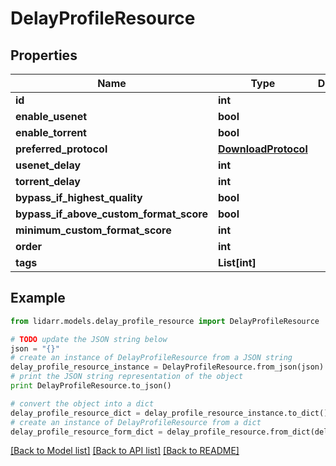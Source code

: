 # DelayProfileResource


## Properties

Name | Type | Description | Notes
------------ | ------------- | ------------- | -------------
**id** | **int** |  | [optional] 
**enable_usenet** | **bool** |  | [optional] 
**enable_torrent** | **bool** |  | [optional] 
**preferred_protocol** | [**DownloadProtocol**](DownloadProtocol.md) |  | [optional] 
**usenet_delay** | **int** |  | [optional] 
**torrent_delay** | **int** |  | [optional] 
**bypass_if_highest_quality** | **bool** |  | [optional] 
**bypass_if_above_custom_format_score** | **bool** |  | [optional] 
**minimum_custom_format_score** | **int** |  | [optional] 
**order** | **int** |  | [optional] 
**tags** | **List[int]** |  | [optional] 

## Example

```python
from lidarr.models.delay_profile_resource import DelayProfileResource

# TODO update the JSON string below
json = "{}"
# create an instance of DelayProfileResource from a JSON string
delay_profile_resource_instance = DelayProfileResource.from_json(json)
# print the JSON string representation of the object
print DelayProfileResource.to_json()

# convert the object into a dict
delay_profile_resource_dict = delay_profile_resource_instance.to_dict()
# create an instance of DelayProfileResource from a dict
delay_profile_resource_form_dict = delay_profile_resource.from_dict(delay_profile_resource_dict)
```
[[Back to Model list]](../README.md#documentation-for-models) [[Back to API list]](../README.md#documentation-for-api-endpoints) [[Back to README]](../README.md)


